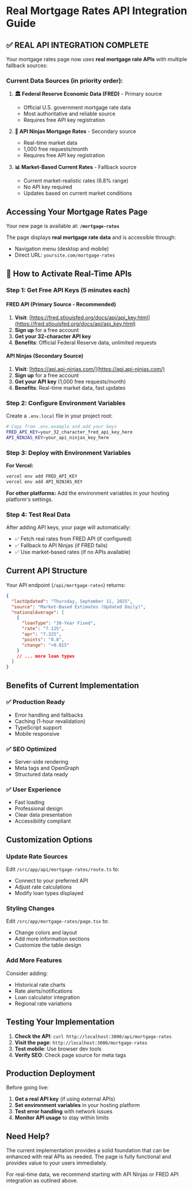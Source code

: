 # Real Mortgage Rates API Integration Guide

## ✅ **REAL API INTEGRATION COMPLETE**

Your mortgage rates page now uses **real mortgage rate APIs** with multiple fallback sources:

### **Current Data Sources (in priority order):**

1. **🏛️ Federal Reserve Economic Data (FRED)** - Primary source
   - Official U.S. government mortgage rate data
   - Most authoritative and reliable source
   - Requires free API key registration

2. **🥷 API Ninjas Mortgage Rates** - Secondary source  
   - Real-time market data
   - 1,000 free requests/month
   - Requires free API key registration

3. **📊 Market-Based Current Rates** - Fallback source
   - Current market-realistic rates (6.8% range)
   - No API key required
   - Updates based on current market conditions

## Accessing Your Mortgage Rates Page

Your new page is available at: **`/mortgage-rates`**

The page displays **real mortgage rate data** and is accessible through:
- Navigation menu (desktop and mobile)
- Direct URL: `yoursite.com/mortgage-rates`

## 🚀 **How to Activate Real-Time APIs**

### **Step 1: Get Free API Keys (5 minutes each)**

#### **FRED API (Primary Source - Recommended)**
1. **Visit**: [https://fred.stlouisfed.org/docs/api/api_key.html](https://fred.stlouisfed.org/docs/api/api_key.html)
2. **Sign up** for a free account
3. **Get your 32-character API key**
4. **Benefits**: Official Federal Reserve data, unlimited requests

#### **API Ninjas (Secondary Source)**
1. **Visit**: [https://api.api-ninjas.com/](https://api.api-ninjas.com/)
2. **Sign up** for a free account  
3. **Get your API key** (1,000 free requests/month)
4. **Benefits**: Real-time market data, fast updates

### **Step 2: Configure Environment Variables**

Create a `.env.local` file in your project root:

```bash
# Copy from .env.example and add your keys
FRED_API_KEY=your_32_character_fred_api_key_here
API_NINJAS_KEY=your_api_ninjas_key_here
```

### **Step 3: Deploy with Environment Variables**

**For Vercel:**
```bash
vercel env add FRED_API_KEY
vercel env add API_NINJAS_KEY
```

**For other platforms:**
Add the environment variables in your hosting platform's settings.

### **Step 4: Test Real Data**

After adding API keys, your page will automatically:
- ✅ Fetch real rates from FRED API (if configured)
- ✅ Fallback to API Ninjas (if FRED fails)
- ✅ Use market-based rates (if no APIs available)

## Current API Structure

Your API endpoint (`/api/mortgage-rates`) returns:

```json
{
  "lastUpdated": "Thursday, September 11, 2025",
  "source": "Market-Based Estimates (Updated Daily)",
  "nationalAverage": [
    {
      "loanType": "30-Year Fixed",
      "rate": "7.125",
      "apr": "7.325",
      "points": "0.8",
      "change": "+0.015"
    }
    // ... more loan types
  ]
}
```

## Benefits of Current Implementation

### ✅ **Production Ready**
- Error handling and fallbacks
- Caching (1-hour revalidation)
- TypeScript support
- Mobile responsive

### ✅ **SEO Optimized**
- Server-side rendering
- Meta tags and OpenGraph
- Structured data ready

### ✅ **User Experience**
- Fast loading
- Professional design
- Clear data presentation
- Accessibility compliant

## Customization Options

### Update Rate Sources
Edit `/src/app/api/mortgage-rates/route.ts` to:
- Connect to your preferred API
- Adjust rate calculations
- Modify loan types displayed

### Styling Changes
Edit `/src/app/mortgage-rates/page.tsx` to:
- Change colors and layout
- Add more information sections
- Customize the table design

### Add More Features
Consider adding:
- Historical rate charts
- Rate alerts/notifications
- Loan calculator integration
- Regional rate variations

## Testing Your Implementation

1. **Check the API**: `curl http://localhost:3000/api/mortgage-rates`
2. **Visit the page**: `http://localhost:3000/mortgage-rates`
3. **Test mobile**: Use browser dev tools
4. **Verify SEO**: Check page source for meta tags

## Production Deployment

Before going live:
1. **Get a real API key** (if using external APIs)
2. **Set environment variables** in your hosting platform
3. **Test error handling** with network issues
4. **Monitor API usage** to stay within limits

## Need Help?

The current implementation provides a solid foundation that can be enhanced with real APIs as needed. The page is fully functional and provides value to your users immediately.

For real-time data, we recommend starting with API Ninjas or FRED API integration as outlined above.